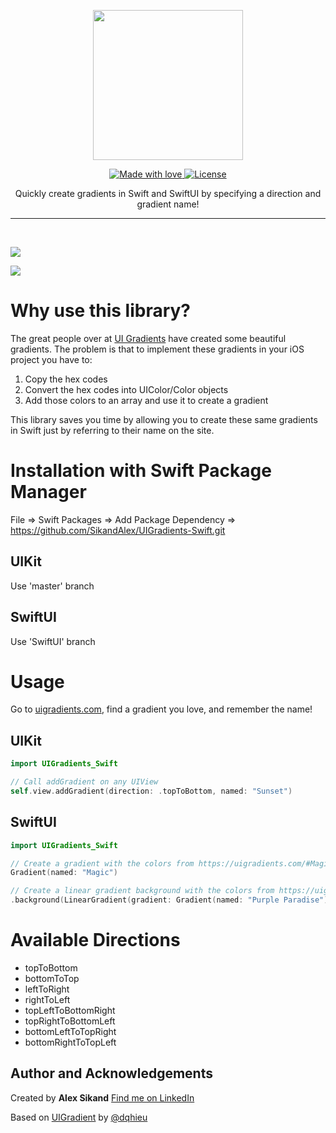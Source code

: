<p align="center">
  <img src="https://lh3.googleusercontent.com/Z1Du9t058rFe6tTZj7sQL7HBGEKHA2UNs1zZCLnUaWq18XmdLGY9qnnpfx0_CZJgKZXveC7YznIdgqdq66-WS7qVN8OlPPi9oLBZJ88UvogC6zq9LWzCfKI5y6jTrOZzoa9uZVXPyLE=w2400" width="240" />
</p>

<p align="center">
  <a href="#">
    <img src="https://img.shields.io/badge/made%20with-love-E760A4.svg" alt="Made with love">
  </a>
  <a href="https://opensource.org/licenses/GPL-3.0" target="_blank">
    <img src="https://img.shields.io/badge/License-GPLv3-blue.svg" alt="License">
  </a>
</p>

<p align="center">
Quickly create gradients in Swift and SwiftUI by specifying a direction and gradient name!
</p>

---

&nbsp;

![](https://lh3.googleusercontent.com/ozKSOZoqgw0IJrd_pEExMW4Idq8TJYBqIn_wx27XN5Q2DNG2zjgGFVoX1OLA98hYxCoLi3tdL9fGwgXjrsnUuNbUDvE6Ct5tma18ajc6NYjkuC-0lBdBGHYkAdF15fWdY9p9_4OgS-E=w2400)

![](https://lh3.googleusercontent.com/N_0BrJuDJj5S-GNlP_ns6kD0PFdOkCe4Y-lJosy6xZYMaxhku7AKCfG6hpf-NVhEkwTTuy7Rl7N7gAOxVx-qt3GBYrAxi6V4sBwK-xCvgfckzR9FxRUOGZY9PlfHardIQiqkYWsAlWE=w2400)

# Why use this library?
The great people over at [UI Gradients](uigradients.com) have created some beautiful gradients. The problem is that to implement these gradients in your iOS project you have to:

1. Copy the hex codes
2. Convert the hex codes into UIColor/Color objects
3. Add those colors to an array and use it to create a gradient

This library saves you time by allowing you to create these same gradients in Swift just by referring to their name on the site.

# Installation with Swift Package Manager

File => Swift Packages => Add Package Dependency => https://github.com/SikandAlex/UIGradients-Swift.git

## UIKit
Use 'master' branch

## SwiftUI
Use 'SwiftUI' branch

# Usage
Go to [uigradients.com](uigradients.com), find a gradient you love, and remember the name!

## UIKit
```swift
import UIGradients_Swift

// Call addGradient on any UIView
self.view.addGradient(direction: .topToBottom, named: "Sunset")
```

## SwiftUI
```swift
import UIGradients_Swift

// Create a gradient with the colors from https://uigradients.com/#Magic
Gradient(named: "Magic")

// Create a linear gradient background with the colors from https://uigradients.com/#PurpleParadise
.background(LinearGradient(gradient: Gradient(named: "Purple Paradise")!, startPoint: .top, endPoint: .bottom))
```

# Available Directions
* topToBottom
* bottomToTop
* leftToRight
* rightToLeft
* topLeftToBottomRight
* topRightToBottomLeft
* bottomLeftToTopRight
* bottomRightToTopLeft

## Author and Acknowledgements 

Created by **Alex Sikand** [Find me on LinkedIn](https://www.linkedin.com/in/alexsikand/)

Based on [UIGradient](https://github.com/dqhieu/UIGradient) by [@dqhieu](https://github.com/dqhieu)

